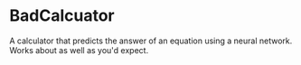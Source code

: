 # BadCalcuator
A calculator that predicts the answer of an equation using a neural network. Works about as well as you'd expect.
